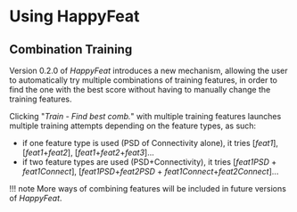 # Using HappyFeat

## Combination Training

Version 0.2.0 of *HappyFeat* introduces a new mechanism, allowing the user to automatically try multiple combinations of training features, in order to find the one with the best score without having to manually change the training features.

Clicking "*Train - Find best comb.*" with multiple training features launches multiple training attempts depending on the feature types, as such:

- if one feature type is used (PSD of Connectivity alone), it tries [*feat1*], [*feat1*+*feat2*], [*feat1*+*feat2*+*feat3*]...
- if two feature types are used (PSD+Connectivity), it tries [*feat1PSD* + *feat1Connect*], [*feat1PSD*+*feat2PSD* + *feat1Connect*+*feat2Connect*]...

!!! note
    More ways of combining features will be included in future versions of *HappyFeat*.
	